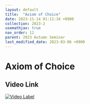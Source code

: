 ```yaml
---
layout: default
title:  "Axiom of Choice"
date: 2023-11-14 01:11:34 +0900
collection: 2023-2
usemathjax: true
nav_order: 11
parent: 2023 Autumn Seminar
last_modified_date: 2023-03-06 +0900
---
```

# Axiom of Choice
<!-- ## <center> Abstract </center>
Francis Guthrie claimed in 1852 the four color problem. We
proof two essential lemmas and then solve six color problem. We expand
the proof of six color problem into five, four color problem. Kempe
published this proof in 1879. However the flaw was discovered in 1890
by Heawood. Although flawed, Kempe’s idea was used as one of a basic
tool. -->
## Video Link

[![Video Label](https://img.youtube.com/vi/XgA8U5HdQ44/hqdefault.jpg)](https://youtu.be/XgA8U5HdQ44)

<!-- ## PDF Download -->

<!-- <a target='_blank' href='../2023-2/2023-2_download/Axiom of Choice.pdf'>Axiom of Choice PDF</a> -->